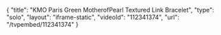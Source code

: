 {
    "title": "KMO Paris Green MotherofPearl Textured Link Bracelet",
    "type": "solo",
    "layout": "iframe-static",
    "videoId": "112341374",
    "url": "\/tvpembed\/112341374"
}